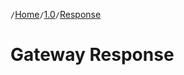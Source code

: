 `/`[Home](/service-layer)`/`[1.0](/service-layer/docs/1.0)`/`[Response](05-response.html)

# Gateway Response


